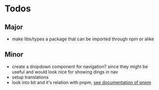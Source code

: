 # Todos

## Major

- make libs/types a package that can be imported through npm or alike

## Minor

- create a dropdown component for navigation? since they might be useful and would look nice for showing dings in nav
- setup translations
- look into bit and it's relation with pnpm, [see documentation of pnpm](https://pnpm.io/workspaces)